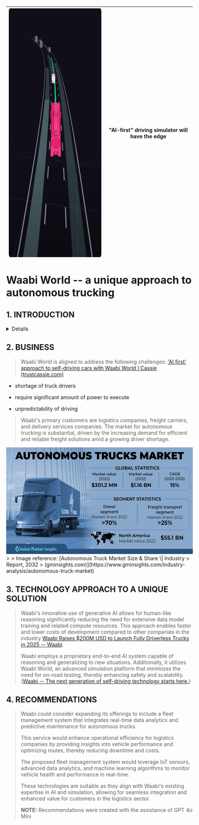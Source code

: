 | <img src="images/Simulation-Centric.webp" width="384" height="672"> | **"AI-first" driving simulator will have the edge** |
| :-- | :---: |

# Waabi World -- a unique approach to autonomous trucking

## 1.  INTRODUCTION
<details>

Waabi was founded in 2021 by Raquel Urtasun bringing a 20 year career
in AI and 10 years of experience building self-driving solutions to
build on the vision of an autonomous vehicle. ([Team -- Waabi](https://waabi.ai/team/))

The idea for Waabi emerged from Urtasun\'s extensive experience in AI
and her desire to address the challenges in the autonomous vehicle
industry, particularly in trucking. Her background at Uber\'s Advanced
Technology Group and her focus on safety and efficiency in autonomous
systems played a crucial role in shaping Waabi\'s mission. ([Waabi, the rare autonomous vehicle startup with a woman CEO, raises \$83.5 million - The Verge](https://www.theverge.com/2021/6/8/22522824/waabi-raquel-urtasun-autonomous-vehicle-startup-stealth-funding))

There is interest in the concept Waabi is bringing to the autonomous
vehicle approach successfully landing \$200 million in capital to
design, develop, and test the flagship product Waabi World by 2025. ([Waabi Raises \$200M USD to Launch Fully Driverless Trucks in 2025 -- Waabi](https://waabi.ai/waabi-series-b-announcement/))

</details>

## 2.  BUSINESS

> Waabi World is aligned to address the following challenges: [\'AI
> first\' approach to self-driving cars with Waabi World I Cassie
> (trustcassie.com)](https://trustcassie.com/resources/blog/ai-first-approach-to-self-driving-cars/)

-   shortage of truck drivers

-   require significant amount of power to execute

-   unpredictability of driving

> Waabi\'s primary customers are logistics companies, freight carriers,
> and delivery services companies. The market for autonomous trucking is
> substantial, driven by the increasing demand for efficient and
> reliable freight solutions amid a growing driver shortage.
>
>
<img src="images/autonomous-truck-market-2023-2032.jpg" width="576" height="288">
>
> Image reference: [Autonomous Truck Market Size & Share \| Industry
> Report, 2032
> (gminsights.com)](https://www.gminsights.com/industry-analysis/autonomous-truck-market)

## 3.  TECHNOLOGY APPROACH TO A UNIQUE SOLUTION

> Waabi\'s innovative use of generative AI allows for human-like
> reasoning significantly reducing the need for extensive data model
> training and related compute resources. This approach enables faster
> and lower costs of development compared to other companies in the
> industry [Waabi Raises \$200M USD to Launch Fully Driverless Trucks in
> 2025 -- Waabi](https://waabi.ai/waabi-series-b-announcement/).
>
> Waabi employs a proprietary end-to-end AI system capable of reasoning
> and generalizing to new situations. Additionally, it utilizes Waabi
> World, an advanced simulation platform that minimizes the need for
> on-road testing, thereby enhancing safety and scalability. ([Waabi --
> The next generation of self-driving technology starts
> here.](https://waabi.ai/))

## 4.  RECOMMENDATIONS

> Waabi could consider expanding its offerings to include a fleet
> management system that integrates real-time data analytics and
> predictive maintenance for autonomous trucks.
>
> This service would enhance operational efficiency for logistics
> companies by providing insights into vehicle performance and
> optimizing routes, thereby reducing downtime and costs.
>
> The proposed fleet management system would leverage IoT sensors,
> advanced data analytics, and machine learning algorithms to monitor
> vehicle health and performance in real-time.
>
> These technologies are suitable as they align with Waabi\'s existing
> expertise in AI and simulation, allowing for seamless integration and
> enhanced value for customers in the logistics sector.
>
> **NOTE:** Recommendations were created with the assistance of GPT 4o
> Mini